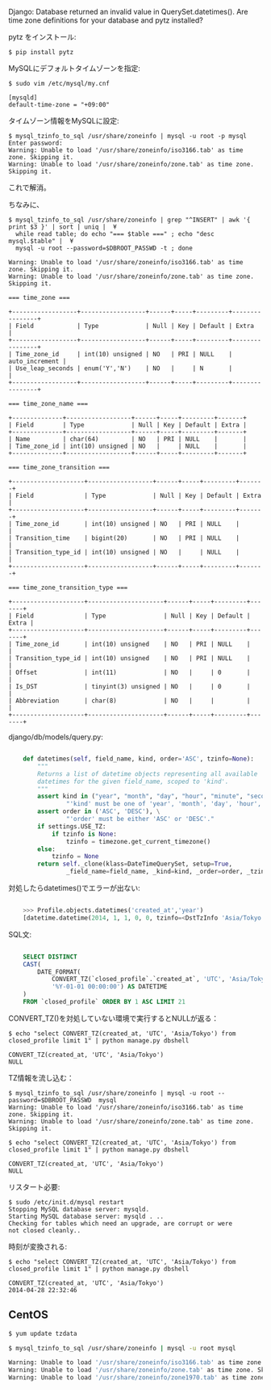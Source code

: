 Django: Database returned an invalid value in QuerySet.datetimes(). Are time zone definitions for your database and pytz installed?



pytz をインストール:

    $ pip install pytz

MySQLにデフォルトタイムゾーンを指定:

    $ sudo vim /etc/mysql/my.cnf

    [mysqld]
    default-time-zone = "+09:00"

タイムゾーン情報をMySQLに設定:

    $ mysql_tzinfo_to_sql /usr/share/zoneinfo | mysql -u root -p mysql
    Enter password:
    Warning: Unable to load '/usr/share/zoneinfo/iso3166.tab' as time zone. Skipping it.
    Warning: Unable to load '/usr/share/zoneinfo/zone.tab' as time zone. Skipping it.


これで解消。


ちなみに、

    $ mysql_tzinfo_to_sql /usr/share/zoneinfo | grep "^INSERT" | awk '{ print $3 }' | sort | uniq |  ¥
      while read table; do echo "=== $table ===" ; echo "desc mysql.$table" |  ¥
      mysql -u root --password=$DBROOT_PASSWD -t ; done

    Warning: Unable to load '/usr/share/zoneinfo/iso3166.tab' as time zone. Skipping it.
    Warning: Unable to load '/usr/share/zoneinfo/zone.tab' as time zone. Skipping it.

    === time_zone ===

    +------------------+------------------+------+-----+---------+----------------+
    | Field            | Type             | Null | Key | Default | Extra          |
    +------------------+------------------+------+-----+---------+----------------+
    | Time_zone_id     | int(10) unsigned | NO   | PRI | NULL    | auto_increment |
    | Use_leap_seconds | enum('Y','N')    | NO   |     | N       |                |
    +------------------+------------------+------+-----+---------+----------------+

    === time_zone_name ===

    +--------------+------------------+------+-----+---------+-------+
    | Field        | Type             | Null | Key | Default | Extra |
    +--------------+------------------+------+-----+---------+-------+
    | Name         | char(64)         | NO   | PRI | NULL    |       |
    | Time_zone_id | int(10) unsigned | NO   |     | NULL    |       |
    +--------------+------------------+------+-----+---------+-------+

    === time_zone_transition ===

    +--------------------+------------------+------+-----+---------+-------+
    | Field              | Type             | Null | Key | Default | Extra |
    +--------------------+------------------+------+-----+---------+-------+
    | Time_zone_id       | int(10) unsigned | NO   | PRI | NULL    |       |
    | Transition_time    | bigint(20)       | NO   | PRI | NULL    |       |
    | Transition_type_id | int(10) unsigned | NO   |     | NULL    |       |
    +--------------------+------------------+------+-----+---------+-------+

    === time_zone_transition_type ===

    +--------------------+---------------------+------+-----+---------+-------+
    | Field              | Type                | Null | Key | Default | Extra |
    +--------------------+---------------------+------+-----+---------+-------+
    | Time_zone_id       | int(10) unsigned    | NO   | PRI | NULL    |       |
    | Transition_type_id | int(10) unsigned    | NO   | PRI | NULL    |       |
    | Offset             | int(11)             | NO   |     | 0       |       |
    | Is_DST             | tinyint(3) unsigned | NO   |     | 0       |       |
    | Abbreviation       | char(8)             | NO   |     |         |       |
    +--------------------+---------------------+------+-----+---------+-------+

django/db/models/query.py:

```py

    def datetimes(self, field_name, kind, order='ASC', tzinfo=None):
        """
        Returns a list of datetime objects representing all available
        datetimes for the given field_name, scoped to 'kind'.
        """
        assert kind in ("year", "month", "day", "hour", "minute", "second"), \
                "'kind' must be one of 'year', 'month', 'day', 'hour', 'minute' or 'second'."
        assert order in ('ASC', 'DESC'), \
                "'order' must be either 'ASC' or 'DESC'."
        if settings.USE_TZ:
            if tzinfo is None:
                tzinfo = timezone.get_current_timezone()
        else:
            tzinfo = None
        return self._clone(klass=DateTimeQuerySet, setup=True,
                _field_name=field_name, _kind=kind, _order=order, _tzinfo=tzinfo)
```

対処したらdatetimes()でエラーが出ない:

```py

    >>> Profile.objects.datetimes('created_at','year')
    [datetime.datetime(2014, 1, 1, 0, 0, tzinfo=<DstTzInfo 'Asia/Tokyo' JST+9:00:00 STD>)]
```


SQL文:

```sql

    SELECT DISTINCT
    CAST(
        DATE_FORMAT(
            CONVERT_TZ(`closed_profile`.`created_at`, 'UTC', 'Asia/Tokyo'),
            '%Y-01-01 00:00:00') AS DATETIME
    )
    FROM `closed_profile` ORDER BY 1 ASC LIMIT 21                
```

CONVERT_TZ()を対処していない環境で実行するとNULLが返る：

    $ echo "select CONVERT_TZ(created_at, 'UTC', 'Asia/Tokyo') from closed_profile limit 1" | python manage.py dbshell

    CONVERT_TZ(created_at, 'UTC', 'Asia/Tokyo')
    NULL

TZ情報を流し込む：

    $ mysql_tzinfo_to_sql /usr/share/zoneinfo | mysql -u root --password=$DBROOT_PASSWD  mysql
    Warning: Unable to load '/usr/share/zoneinfo/iso3166.tab' as time zone. Skipping it.
    Warning: Unable to load '/usr/share/zoneinfo/zone.tab' as time zone. Skipping it.

    $ echo "select CONVERT_TZ(created_at, 'UTC', 'Asia/Tokyo') from closed_profile limit 1" | python manage.py dbshell

    CONVERT_TZ(created_at, 'UTC', 'Asia/Tokyo')
    NULL

リスタート必要:

    $ sudo /etc/init.d/mysql restart
    Stopping MySQL database server: mysqld.
    Starting MySQL database server: mysqld . ..
    Checking for tables which need an upgrade, are corrupt or were
    not closed cleanly..

時刻が変換される:

    $ echo "select CONVERT_TZ(created_at, 'UTC', 'Asia/Tokyo') from closed_profile limit 1" | python manage.py dbshell

    CONVERT_TZ(created_at, 'UTC', 'Asia/Tokyo')
    2014-04-28 22:32:46


## CentOS


~~~bash
$ yum update tzdata
~~~

~~~bash
$ mysql_tzinfo_to_sql /usr/share/zoneinfo | mysql -u root mysql

Warning: Unable to load '/usr/share/zoneinfo/iso3166.tab' as time zone. Skipping it.
Warning: Unable to load '/usr/share/zoneinfo/zone.tab' as time zone. Skipping it.
Warning: Unable to load '/usr/share/zoneinfo/zone1970.tab' as time zone. Skipping it.
~~~
